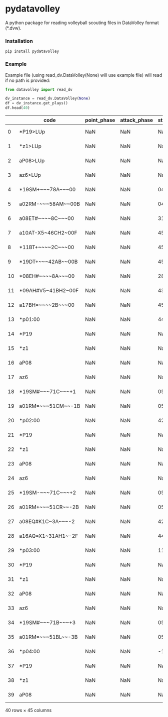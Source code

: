 # pydatavolley

A python package for reading volleyball scouting files in DataVolley
format (\*.dvw).

### Installation

    pip install pydatavolley

### Example

Example file (using read_dv.DataVolley(None) will use example file) will
read if no path is provided:

``` python
from datavolley import read_dv

dv_instance = read_dv.DataVolley(None)
df = dv_instance.get_plays()
df.head(40)
```

<div>
<style scoped>
    .dataframe tbody tr th:only-of-type {
        vertical-align: middle;
    }
&#10;    .dataframe tbody tr th {
        vertical-align: top;
    }
&#10;    .dataframe thead th {
        text-align: right;
    }
</style>

|     | code                    | point_phase | attack_phase | start_coordinate | mid_coordainte | end_coordainte | time | set | home_setter_position | visiting_setter_position | ... | visiting_team_id | start_zone | end_zone | end_subzone | rally_number | point_won_by             | home_team_score | visiting_team_score | serving_team             | receiving_team           |
|-----|-------------------------|-------------|--------------|------------------|----------------|----------------|------|-----|----------------------|--------------------------|-----|------------------|------------|----------|-------------|--------------|--------------------------|-----------------|---------------------|--------------------------|--------------------------|
| 0   | \*P19\>LUp              | NaN         | NaN          | NaN              | NaN            | NaN            | NaN  | 1   | 1                    | 6                        | ... | 42               | NaN        | NaN      | NaN         | 0            | NaN                      | NaN             | NaN                 | NaN                      | University of Louisville |
| 1   | \*z1\>LUp               | NaN         | NaN          | NaN              | NaN            | NaN            | NaN  | 1   | 1                    | 6                        | ... | 42               | NaN        | NaN      | NaN         | 0            | NaN                      | NaN             | NaN                 | NaN                      | University of Louisville |
| 2   | aP08\>LUp               | NaN         | NaN          | NaN              | NaN            | NaN            | NaN  | 1   | 1                    | 6                        | ... | 42               | NaN        | NaN      | NaN         | 0            | NaN                      | NaN             | NaN                 | NaN                      | University of Louisville |
| 3   | az6\>LUp                | NaN         | NaN          | NaN              | NaN            | NaN            | NaN  | 1   | 1                    | 6                        | ... | 42               | NaN        | NaN      | NaN         | 0            | NaN                      | NaN             | NaN                 | NaN                      | University of Louisville |
| 4   | \*19SM+\~\~~78A\~\~~00  | NaN         | NaN          | 0431             | NaN            | 7642           | NaN  | 1   | 1                    | 6                        | ... | 42               | 7          | 8        | A           | 1            | University of Louisville | 01              | 00                  | University of Louisville | University of Dayton     |
| 5   | a02RM-\~\~~58AM\~~00B   | NaN         | NaN          | 0431             | NaN            | 7642           | NaN  | 1   | 1                    | 6                        | ... | 42               | 5          | 8        | A           | 1            | University of Louisville | 01              | 00                  | University of Louisville | University of Dayton     |
| 6   | a08ET#\~\~\~~8C\~\~~00  | NaN         | NaN          | 3147             | NaN            | NaN            | NaN  | 1   | 1                    | 6                        | ... | 42               | NaN        | 8        | C           | 1            | University of Louisville | 01              | 00                  | University of Louisville | University of Dayton     |
| 7   | a10AT-X5~46CH2~00F      | NaN         | NaN          | 4512             | 5522           | 8150           | NaN  | 1   | 1                    | 6                        | ... | 42               | 4          | 6        | C           | 1            | University of Louisville | 01              | 00                  | University of Louisville | University of Dayton     |
| 8   | \*11BT+\~\~\~~2C\~\~~00 | NaN         | NaN          | 4578             | NaN            | NaN            | NaN  | 1   | 1                    | 6                        | ... | 42               | NaN        | 2        | C           | 1            | University of Louisville | 01              | 00                  | University of Louisville | University of Dayton     |
| 9   | \*19DT+\~\~~42AB\~~00B  | NaN         | NaN          | 4512             | 5522           | 5912           | NaN  | 1   | 1                    | 6                        | ... | 42               | 4          | 2        | A           | 1            | University of Louisville | 01              | 00                  | University of Louisville | University of Dayton     |
| 10  | \*08EH#\~\~\~~8A\~\~~00 | NaN         | NaN          | 2859             | NaN            | NaN            | NaN  | 1   | 1                    | 6                        | ... | 42               | NaN        | 8        | A           | 1            | University of Louisville | 01              | 00                  | University of Louisville | University of Dayton     |
| 11  | \*09AH#V5~41BH2~00F     | NaN         | NaN          | 4316             | 5517           | 7918           | NaN  | 1   | 1                    | 6                        | ... | 42               | 4          | 1        | B           | 1            | University of Louisville | 01              | 00                  | University of Louisville | University of Dayton     |
| 12  | a17BH=\~\~\~~2B\~\~~00  | NaN         | NaN          | 4583             | NaN            | NaN            | NaN  | 1   | 1                    | 6                        | ... | 42               | NaN        | 2        | B           | 1            | University of Louisville | 01              | 00                  | University of Louisville | University of Dayton     |
| 13  | \*p01:00                | NaN         | NaN          | 4493             | NaN            | NaN            | NaN  | 1   | 1                    | 6                        | ... | 42               | NaN        | NaN      | NaN         | 1            | University of Louisville | 01              | 00                  | University of Louisville | University of Dayton     |
| 14  | \*P19                   | NaN         | NaN          | NaN              | NaN            | NaN            | NaN  | 1   | 1                    | 6                        | ... | 42               | NaN        | NaN      | NaN         | 1            | University of Louisville | NaN             | NaN                 | University of Louisville | University of Dayton     |
| 15  | \*z1                    | NaN         | NaN          | NaN              | NaN            | NaN            | NaN  | 1   | 1                    | 6                        | ... | 42               | NaN        | NaN      | NaN         | 1            | University of Louisville | NaN             | NaN                 | University of Louisville | University of Dayton     |
| 16  | aP08                    | NaN         | NaN          | NaN              | NaN            | NaN            | NaN  | 1   | 1                    | 6                        | ... | 42               | NaN        | NaN      | NaN         | 1            | University of Louisville | NaN             | NaN                 | University of Louisville | University of Dayton     |
| 17  | az6                     | NaN         | NaN          | NaN              | NaN            | NaN            | NaN  | 1   | 1                    | 6                        | ... | 42               | NaN        | NaN      | NaN         | 1            | University of Louisville | NaN             | NaN                 | University of Louisville | University of Dayton     |
| 18  | \*19SM#\~\~~71C\~\~~+1  | NaN         | NaN          | 0529             | NaN            | 7728           | NaN  | 1   | 1                    | 6                        | ... | 42               | 7          | 1        | C           | 2            | University of Louisville | 02              | 00                  | University of Louisville | University of Dayton     |
| 19  | a01RM=\~\~~51CM\~~-1B   | NaN         | NaN          | 0529             | NaN            | 7728           | NaN  | 1   | 1                    | 6                        | ... | 42               | 5          | 1        | C           | 2            | University of Louisville | 02              | 00                  | University of Louisville | University of Dayton     |
| 20  | \*p02:00                | NaN         | NaN          | 4293             | NaN            | NaN            | NaN  | 1   | 1                    | 6                        | ... | 42               | NaN        | NaN      | NaN         | 2            | University of Louisville | 02              | 00                  | University of Louisville | University of Dayton     |
| 21  | \*P19                   | NaN         | NaN          | NaN              | NaN            | NaN            | NaN  | 1   | 1                    | 6                        | ... | 42               | NaN        | NaN      | NaN         | 2            | University of Louisville | NaN             | NaN                 | University of Louisville | University of Dayton     |
| 22  | \*z1                    | NaN         | NaN          | NaN              | NaN            | NaN            | NaN  | 1   | 1                    | 6                        | ... | 42               | NaN        | NaN      | NaN         | 2            | University of Louisville | NaN             | NaN                 | University of Louisville | University of Dayton     |
| 23  | aP08                    | NaN         | NaN          | NaN              | NaN            | NaN            | NaN  | 1   | 1                    | 6                        | ... | 42               | NaN        | NaN      | NaN         | 2            | University of Louisville | NaN             | NaN                 | University of Louisville | University of Dayton     |
| 24  | az6                     | NaN         | NaN          | NaN              | NaN            | NaN            | NaN  | 1   | 1                    | 6                        | ... | 42               | NaN        | NaN      | NaN         | 2            | University of Louisville | NaN             | NaN                 | University of Louisville | University of Dayton     |
| 25  | \*19SM-\~\~~71C\~\~~+2  | NaN         | NaN          | 0526             | NaN            | 7728           | NaN  | 1   | 1                    | 6                        | ... | 42               | 7          | 1        | C           | 3            | University of Louisville | 03              | 00                  | University of Louisville | University of Dayton     |
| 26  | a01RM+\~\~~51CR\~~-2B   | NaN         | NaN          | 0526             | NaN            | 7728           | NaN  | 1   | 1                    | 6                        | ... | 42               | 5          | 1        | C           | 3            | University of Louisville | 03              | 00                  | University of Louisville | University of Dayton     |
| 27  | a08EQ#K1C~3A\~\~~-2     | NaN         | NaN          | 4252             | NaN            | NaN            | NaN  | 1   | 1                    | 6                        | ... | 42               | NaN        | 3        | A           | 3            | University of Louisville | 03              | 00                  | University of Louisville | University of Dayton     |
| 28  | a16AQ=X1~31AH1~-2F      | NaN         | NaN          | 4444             | NaN            | 8913           | NaN  | 1   | 1                    | 6                        | ... | 42               | 3          | 1        | A           | 3            | University of Louisville | 03              | 00                  | University of Louisville | University of Dayton     |
| 29  | \*p03:00                | NaN         | NaN          | 1187             | NaN            | NaN            | NaN  | 1   | 1                    | 6                        | ... | 42               | NaN        | NaN      | NaN         | 3            | University of Louisville | 03              | 00                  | University of Louisville | University of Dayton     |
| 30  | \*P19                   | NaN         | NaN          | NaN              | NaN            | NaN            | NaN  | 1   | 1                    | 6                        | ... | 42               | NaN        | NaN      | NaN         | 3            | University of Louisville | NaN             | NaN                 | University of Louisville | University of Dayton     |
| 31  | \*z1                    | NaN         | NaN          | NaN              | NaN            | NaN            | NaN  | 1   | 1                    | 6                        | ... | 42               | NaN        | NaN      | NaN         | 3            | University of Louisville | NaN             | NaN                 | University of Louisville | University of Dayton     |
| 32  | aP08                    | NaN         | NaN          | NaN              | NaN            | NaN            | NaN  | 1   | 1                    | 6                        | ... | 42               | NaN        | NaN      | NaN         | 3            | University of Louisville | NaN             | NaN                 | University of Louisville | University of Dayton     |
| 33  | az6                     | NaN         | NaN          | NaN              | NaN            | NaN            | NaN  | 1   | 1                    | 6                        | ... | 42               | NaN        | NaN      | NaN         | 3            | University of Louisville | NaN             | NaN                 | University of Louisville | University of Dayton     |
| 34  | \*19SM#\~\~~71B\~\~~+3  | NaN         | NaN          | 0527             | NaN            | 8017           | NaN  | 1   | 1                    | 6                        | ... | 42               | 7          | 1        | B           | 4            | University of Louisville | 04              | 00                  | University of Louisville | University of Dayton     |
| 35  | a01RM=\~\~~51BL\~~-3B   | NaN         | NaN          | 0527             | NaN            | 8017           | NaN  | 1   | 1                    | 6                        | ... | 42               | 5          | 1        | B           | 4            | University of Louisville | 04              | 00                  | University of Louisville | University of Dayton     |
| 36  | \*p04:00                | NaN         | NaN          | -113             | NaN            | NaN            | NaN  | 1   | 1                    | 6                        | ... | 42               | NaN        | NaN      | NaN         | 4            | University of Louisville | 04              | 00                  | University of Louisville | University of Dayton     |
| 37  | \*P19                   | NaN         | NaN          | NaN              | NaN            | NaN            | NaN  | 1   | 1                    | 6                        | ... | 42               | NaN        | NaN      | NaN         | 4            | University of Louisville | NaN             | NaN                 | University of Louisville | University of Dayton     |
| 38  | \*z1                    | NaN         | NaN          | NaN              | NaN            | NaN            | NaN  | 1   | 1                    | 6                        | ... | 42               | NaN        | NaN      | NaN         | 4            | University of Louisville | NaN             | NaN                 | University of Louisville | University of Dayton     |
| 39  | aP08                    | NaN         | NaN          | NaN              | NaN            | NaN            | NaN  | 1   | 1                    | 6                        | ... | 42               | NaN        | NaN      | NaN         | 4            | University of Louisville | NaN             | NaN                 | University of Louisville | University of Dayton     |

<p>40 rows × 45 columns</p>
</div>
